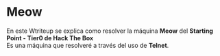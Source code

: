 # Meow

En este Wtriteup se explica como resolver la máquina **Meow** del **Starting Point - Tier0 de Hack The Box**  
Es una máquina que resolveré a través del uso de **Telnet**.